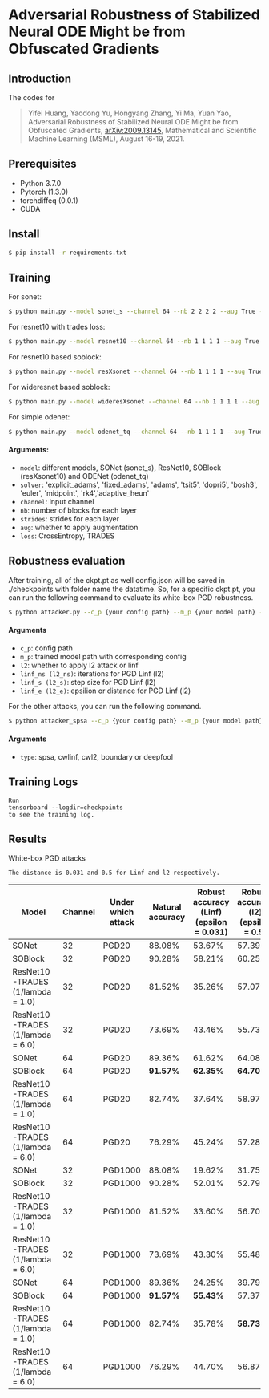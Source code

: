 
# Adversarial Robustness of Stabilized Neural ODE Might be from Obfuscated Gradients


## Introduction
The codes for 
> Yifei Huang, Yaodong Yu, Hongyang Zhang, Yi Ma, Yuan Yao, Adversarial Robustness of Stabilized Neural ODE Might be from Obfuscated Gradients, [arXiv:2009.13145](https://arxiv.org/abs/2009.13145), Mathematical and Scientific Machine Learning (MSML), August 16-19, 2021.

## Prerequisites
* Python 3.7.0
* Pytorch (1.3.0)
* torchdiffeq (0.0.1)
* CUDA

## Install
```bash
$ pip install -r requirements.txt
```

## Training
For sonet: 
```bash
$ python main.py --model sonet_s --channel 64 --nb 2 2 2 2 --aug True --lr 0.01 --b 100 --wd 0 --data cifar10 --gpuid 0,1
```
For resnet10 with trades loss:
```bash
$ python main.py --model resnet10 --channel 64 --nb 1 1 1 1 --aug True lr 0.01 --b 100 --wd 0 --loss tr --data cifar10 --gpuid 0
```
For resnet10 based soblock:
```bash
$ python main.py --model resXsonet --channel 64 --nb 1 1 1 1 --aug True lr 0.01 --b 100 --wd 0 --data cifar10 --gpuid 0
```
For wideresnet based soblock:
```bash
$ python main.py --model wideresXsonet --channel 64 --nb 1 1 1 1 --aug True lr 0.01 --b 100 --wd 0 --data cifar10 --gpuid 0
```
For simple odenet:
```bash
$ python main.py --model odenet_tq --channel 64 --nb 1 1 1 1 --aug True lr 0.01 --b 100 --wd 0 --data cifar10 --gpuid 0
```


#### Arguments:
* ```model```: different models, SONet (sonet_s), ResNet10, SOBlock (resXsonet10) and ODENet (odenet_tq)
* ```solver```: 'explicit_adams', 'fixed_adams', 'adams', 'tsit5', 'dopri5', 'bosh3', 'euler', 'midpoint', 'rk4','adaptive_heun'
* ```channel```: input channel
* ```nb```: number of blocks for each layer
* ```strides```: strides for each layer
* ```aug```: whether to apply augmentation
* ```loss```: CrossEntropy, TRADES

## Robustness evaluation
After training, all of the ckpt.pt as well config.json will be saved in ./checkpoints with folder name the datatime. So, for a specific ckpt.pt, you can run the following command to evaluate its white-box PGD robustness.
```bash
$ python attacker.py --c_p {your config path} --m_p {your model path} --l2 False --linf_ns 20 --linf_s 0.003 --linf_e 0.031 --b 100 --gpuid 0
```

#### Arguments
* ```c_p```: config path
* ```m_p```: trained model path with corresponding config
* ```l2```: whether to apply l2 attack or linf
* ```linf_ns (l2_ns)```: iterations for PGD Linf (l2)
* ```linf_s (l2_s)```: step size for PGD Linf (l2)
* ```linf_e (l2_e)```: epsilion or distance for PGD Linf (l2)

For the other attacks, you can run the following command. 
```bash
$ python attacker_spsa --c_p {your config path} --m_p {your model path} --type {attack type}
```

#### Arguments
* ```type```: spsa, cwlinf, cwl2, boundary or deepfool

## Training Logs
```
Run 
tensorboard --logdir=checkpoints 
to see the training log.
```

## Results
White-box PGD attacks
```
The distance is 0.031 and 0.5 for Linf and l2 respectively.

```

| Model                            | Channel | Under which attack | Natural accuracy | Robust accuracy (Linf) <br> (epsilon = 0.031) | Robust accuracy (l2) <br> (epsilon = 0.5) |
|----------------------------------|---------|--------------------|------------------|-----------------------------------------------|--------------------------------------|
| SONet                            | 32      | PGD20      | 88.08%           | 53.67%                  | 57.39%             |
| SOBlock                          | 32      | PGD20      | 90.28%           | 58.21%                  | 60.25%             |
| ResNet10-TRADES (1/lambda = 1.0) | 32      | PGD20      | 81.52%           | 35.26%                  | 57.07%             |
| ResNet10-TRADES (1/lambda = 6.0) | 32      | PGD20      | 73.69%           | 43.46%                  | 55.73%             |
| SONet                            | 64      | PGD20      | 89.36%           | 61.62%                  | 64.08%             |
| SOBlock                          | 64      | PGD20      | **91.57%**       | **62.35%**              | **64.70%**         |
| ResNet10-TRADES (1/lambda = 1.0) | 64      | PGD20      | 82.74%           | 37.64%                  | 58.97%             |
| ResNet10-TRADES (1/lambda = 6.0) | 64      | PGD20      | 76.29%           | 45.24%                  | 57.28%             |
| SONet                            | 32      | PGD1000    | 88.08%           | 19.62%                  | 31.75%             |
| SOBlock                          | 32      | PGD1000    | 90.28%           | 52.01%                  | 52.79%             |
| ResNet10-TRADES (1/lambda = 1.0) | 32      | PGD1000    | 81.52%           | 33.60%                  | 56.70%             |
| ResNet10-TRADES (1/lambda = 6.0) | 32      | PGD1000    | 73.69%           | 43.30%                  | 55.48%             |
| SONet                            | 64      | PGD1000    | 89.36%           | 24.25%                  | 39.79%             |
| SOBlock                          | 64      | PGD1000    | **91.57%**       | **55.43%**              | 57.37%             |
| ResNet10-TRADES (1/lambda = 1.0) | 64      | PGD1000    | 82.74%           | 35.78%                  | **58.73%**         |
| ResNet10-TRADES (1/lambda = 6.0) | 64      | PGD1000    | 76.29%           | 44.70%                  | 56.87%             |
